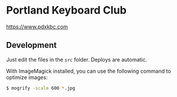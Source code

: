 # Portland Keyboard Club

https://www.pdxkbc.com

## Development

Just edit the files in the `src` folder. Deploys are automatic.

With ImageMagick installed, you can use the following command to optimize
images:

```sh
$ mogrify -scale 600 *.jpg
```
